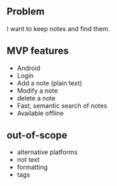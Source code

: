 ## Problem

I want to keep notes and find them.

## MVP features

* Android
* Login
* Add a note (plain text)
* Modify a note
* delete a note
* Fast, semantic search of notes
* Available offline

## out-of-scope

* alternative platforms
* not text
* formatting
* tags
